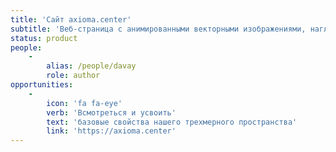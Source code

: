 ```yaml
---
title: 'Сайт axioma.center'
subtitle: 'Веб-страница с анимированными векторными изображениями, наглядно показывающими основные принципы построения правильных двухмерных фигур и трехмерных многогранников'
status: product
people:
    -
        alias: /people/davay
        role: author
opportunities:
    -
        icon: 'fa fa-eye'
        verb: 'Всмотреться и усвоить'
        text: 'базовые свойства нашего трехмерного пространства'
        link: 'https://axioma.center'
---
```


